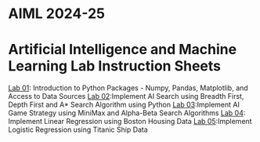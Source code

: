 # AIML 2024-25
# Artificial Intelligence and Machine Learning Lab Instruction Sheets
[Lab 01](https://github.com/NelliRishitha/AIML-2025/blob/main/lab01.ipynb): Introduction to Python Packages - Numpy, Pandas, Matplotlib, and Access to Data Sources
[Lab 02](https://github.com/NelliRishitha/AIML-2025/blob/main/Lab_02.ipynb):Implement AI Search using Breadth First, Depth First and A* Search Algorithm using Python
[Lab 03](https://github.com/NelliRishitha/AIML-2025/blob/main/lab%2003.ipynb):Implement AI Game Strategy using MiniMax and Alpha-Beta Search Algorithms
[Lab 04](https://github.com/NelliRishitha/AIML-2025/blob/main/Lab%2004.ipynb): Implement Linear Regression using Boston Housing Data
[Lab 05](https://github.com/NelliRishitha/AIML-2025/blob/main/Lab_05.ipynb):Implement Logistic Regression using Titanic Ship Data
